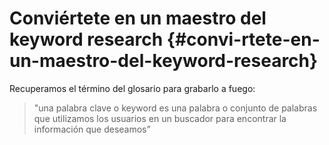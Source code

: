 # Conviértete en un maestro del keyword research {#convi-rtete-en-un-maestro-del-keyword-research}

Recuperamos el término del glosario para grabarlo a fuego:

> "una palabra clave o keyword es una palabra o conjunto de palabras que utilizamos los usuarios en un buscador para encontrar la información que deseamos”

